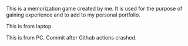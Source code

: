 This is a memorization game created by me. It is used for the purpose of gaining experience and to add to my personal portfolio.

This is from laptop.

This is from PC. Commit after Github actions crashed.